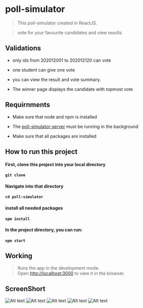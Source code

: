 # poll-simulator
> This poll-simulator created in ReactJS.

> vote for your favourite candidates and view results

## Validations
- only ids from 202012001 to 202012120 can vote

- one student can give one vote 

- you can view the result and vote summary.

- The winner page displays the candidate with topmost vote

## Requirnments
- Make sure that node and npm is installed

- The [poll-simulator-server](https://github.com/Vishnu3125/poll-simulator-server.git) must be running in the background

- Make sure that all packages are installed

## How to run this project
#### First, clone this project into your local directory
#### `git clone `
#### Navigate into that directory
#### `cd poll-simulator`
#### install all needed packages
#### `npm install`
#### In the project directory, you can run:
#### `npm start`

## Working
> Runs the app in the development mode.\
> Open [http://localhost:3000](http://localhost:3000) to view it in the browser.


## ScreenShort
![Alt text](/imagse/image1.png?raw=true "Main")
![Alt text](/imagse/image2.png?raw=true "Main")
![Alt text](/imagse/image3.png?raw=true "Main")
![Alt text](/imagse/image4.png?raw=true "Main")
![Alt text](/imagse/image5.png?raw=true "Main") 
